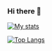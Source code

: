 ### Hi there 👋

[![My stats](https://github-readme-stats.vercel.app/api?username=KlemenDEV&theme=merko&show_icons=true)](https://github.com/anuraghazra/github-readme-stats)

[![Top Langs](https://github-readme-stats.vercel.app/api/top-langs/?username=KlemenDEV&theme=merko&langs_count=10&show_icons=true&exclude_repo=TTS-WaveNet-Tacotron2-WaveGlow)](https://github.com/anuraghazra/github-readme-stats)
